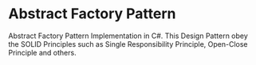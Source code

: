 # Abstract Factory Pattern
Abstract Factory Pattern Implementation in C#. This Design Pattern obey the SOLID Principles such as Single Responsibility Principle, Open-Close Principle and others.

